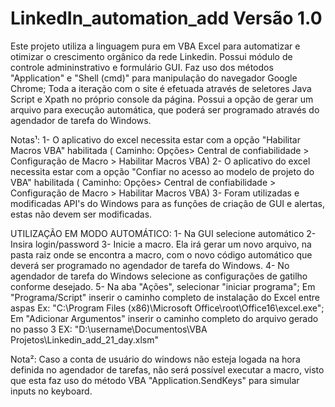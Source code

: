 # LinkedIn_automation_add Versão 1.0
Este projeto utiliza a linguagem pura em VBA Excel para automatizar e otimizar o crescimento orgânico da rede Linkedin. Possui módulo de controle admininstrativo e formulário GUI. Faz uso dos métodos "Application" e "Shell (cmd)" para manipulação do navegador Google Chrome; Toda a iteração com o site é efetuada através de seletores Java Script e Xpath no próprio console da página. Possui a opção de gerar um arquivo para execução automática, que poderá ser programado através do agendador de tarefa do Windows.

Notas¹: 
1- O aplicativo do excel necessita estar com a opção "Habilitar Macros VBA" habilitada ( Caminho: Opções> Central de confiabilidade > Configuração de Macro > Habilitar Macros VBA)
2- O aplicativo do excel necessita estar com a opção "Confiar no acesso ao modelo de projeto do VBA" habilitada ( Caminho: Opções> Central de confiabilidade > Configuração de Macro > Habilitar Macros VBA)
3- Foram utilizadas e modificadas API's do Windows para as funções de criação de GUI e alertas, estas não devem ser modificadas.

UTILIZAÇÃO EM MODO AUTOMÁTICO: 
1- Na GUI selecione automático
2- Insira login/password
3- Inicie a macro. Ela irá gerar um novo arquivo, na pasta raiz onde se encontra a macro, com o novo código automático que deverá ser programado no agendador de tarefa do Windows. 
4- No agendador de tarefa do Windows selecione as configurações de gatilho conforme desejado.
5- Na aba "Ações", selecionar "iniciar programa"; Em "Programa/Script" inserir o caminho completo de instalação do Excel entre aspas Ex: "C:\Program Files (x86)\Microsoft Office\root\Office16\excel.exe"; Em "Adicionar Argumentos" inserir o caminho completo do arquivo gerado no passo 3 EX: "D:\username\Documentos\VBA Projetos\Linkedin_add_21_day.xlsm"

Nota²: Caso a conta de usuário do windows não esteja logada na hora definida no agendador de tarefas, não será possível executar a macro, visto que esta faz uso do método VBA "Application.SendKeys" para simular inputs no keyboard.
